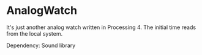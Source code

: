 # AnalogWatch
It's just another analog watch written in Processing 4.
The initial time reads from the local system.

Dependency: Sound library
